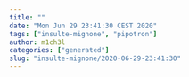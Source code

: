 ```yaml
---
title: ""
date: "Mon Jun 29 23:41:30 CEST 2020"
tags: ["insulte-mignone", "pipotron"]
author: m1ch3l
categories: ["generated"]
slug: "insulte-mignone/2020-06-29-23:41:30"
---
```



